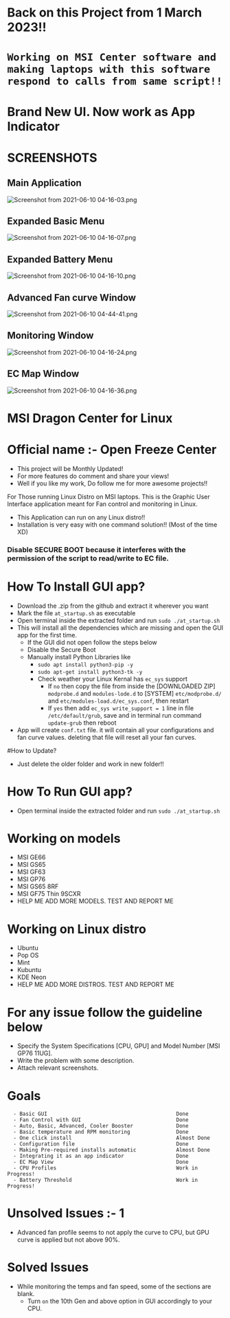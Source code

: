 # Back on this Project from 1 March 2023!!

# ```Working on MSI Center software and making laptops with this software respond to calls from same script!!```

# Brand New UI. Now work as App Indicator
# SCREENSHOTS
## Main Application
![Screenshot from 2021-06-10 04-16-03.png](https://github.com/YoCodingMonster/OpenFreezeCenter/blob/a9af1fe3d027d6e2af8ceef4a0c62e2735c12e83/Screenshot%20from%202021-06-10%2004-16-03.png)

## Expanded Basic Menu
![Screenshot from 2021-06-10 04-16-07.png](https://github.com/YoCodingMonster/OpenFreezeCenter/blob/a9af1fe3d027d6e2af8ceef4a0c62e2735c12e83/Screenshot%20from%202021-06-10%2004-16-07.png)

## Expanded Battery Menu
![Screenshot from 2021-06-10 04-16-10.png](https://github.com/YoCodingMonster/OpenFreezeCenter/blob/a9af1fe3d027d6e2af8ceef4a0c62e2735c12e83/Screenshot%20from%202021-06-10%2004-16-10.png)

## Advanced Fan curve Window
![Screenshot from 2021-06-10 04-44-41.png](https://github.com/YoCodingMonster/OpenFreezeCenter/blob/f1905b95af32f66c629c22eb68a1ce6130c9164f/Screenshot%20from%202021-06-10%2004-44-41.png)

## Monitoring Window
![Screenshot from 2021-06-10 04-16-24.png](https://github.com/YoCodingMonster/OpenFreezeCenter/blob/a9af1fe3d027d6e2af8ceef4a0c62e2735c12e83/Screenshot%20from%202021-06-10%2004-16-24.png)

## EC Map Window
![Screenshot from 2021-06-10 04-16-36.png](https://github.com/YoCodingMonster/OpenFreezeCenter/blob/a9af1fe3d027d6e2af8ceef4a0c62e2735c12e83/Screenshot%20from%202021-06-10%2004-16-36.png)

# MSI Dragon Center for Linux
# Official name :- Open Freeze Center

- This project will be Monthly Updated!
- For more features do comment and share your views!
- Well if you like my work, Do follow me for more awesome projects!!

For Those running Linux Distro on MSI laptops. This is the Graphic User Interface application meant for Fan control and monitoring in Linux.
- This Application can run on any Linux distro!!
- Installation is very easy with one command solution!! (Most of the time XD)

### Disable SECURE BOOT because it interferes with the permission of the script to read/write to EC file.

# How To Install GUI app?
- Download the .zip from the github and extract it wherever you want
- Mark the file ```at_startup.sh``` as executable
- Open terminal inside the extracted folder and run ```sudo ./at_startup.sh```
- This will install all the dependencies which are missing and open the GUI app for the first time.
  - If the GUI did not open follow the steps below
  - Disable the Secure Boot
  - Manually install Python Libraries like
    - ```sudo apt install python3-pip -y```
    - ```sudo apt-get install python3-tk -y```
    - Check weather your Linux Kernal has ```ec_sys``` support
      - If ```no``` then copy the file from inside the [DOWNLOADED ZIP] ```modprobe.d``` and ```modules-lode.d``` to [SYSTEM] ```etc/modprobe.d/``` and ```etc/modules-load.d/ec_sys.conf```, then restart
      - If ```yes``` then add ```ec_sys write_support = 1``` line in file ```/etc/default/grub```, save and in terminal run command ```update-grub``` then reboot
- App will create ```conf.txt``` file. it will contain all your configurations and fan curve values. deleting that file will reset all your fan curves.

#How to Update?
- Just delete the older folder and work in new folder!!

# How To Run GUI app?
- Open terminal inside the extracted folder and run ```sudo ./at_startup.sh```

# Working on models
- MSI GE66
- MSI GS65
- MSI GF63
- MSI GP76
- MSI GS65 8RF
- MSI GF75 Thin 9SCXR
- HELP ME ADD MORE MODELS. TEST AND REPORT ME

# Working on Linux distro
- Ubuntu
- Pop OS
- Mint
- Kubuntu
- KDE Neon
- HELP ME ADD MORE DISTROS. TEST AND REPORT ME

# For any issue follow the guideline below
- Specify the System Specifications [CPU, GPU] and Model Number [MSI GP76 11UG].
- Write the problem with some description.
- Attach relevant screenshots.

# Goals
```
  - Basic GUI                                          Done
  - Fan Control with GUI                               Done
  - Auto, Basic, Advanced, Cooler Booster              Done
  - Basic temperature and RPM monitoring               Done
  - One click install                                  Almost Done
  - Configuration file                                 Done
  - Making Pre-required installs automatic             Almost Done
  - Integrating it as an app indicator                 Done
  - EC Map View                                        Done
  - CPU Profiles                                       Work in Progress!
  - Battery Threshold                                  Work in Progress!
```
# Unsolved Issues :- 1
- Advanced fan profile seems to not apply the curve to CPU, but GPU curve is applied but not above 90%.

# Solved Issues
- While monitoring the temps and fan speed, some of the sections are blank.
  - Turn ```on``` the 10th Gen and above option in GUI accordingly to your CPU.
